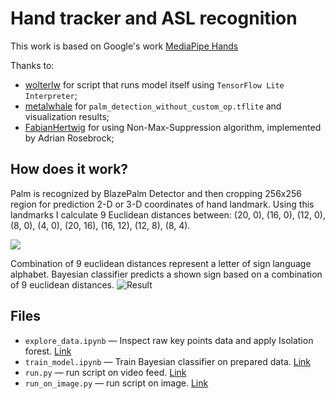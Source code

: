 # Hand tracker and ASL recognition

This work is based on Google's work [MediaPipe Hands](https://google.github.io/mediapipe/solutions/hands)

Thanks to:
 - [wolterlw](https://github.com/wolterlw/hand_tracking) for script that runs model itself using `TensorFlow Lite Interpreter`;
 - [metalwhale](https://github.com/metalwhale/hand_tracking) for `palm_detection_without_custom_op.tflite` and visualization results;
 - [FabianHertwig](https://github.com/FabianHertwig/hand_tracking) for using Non-Max-Suppression algorithm, implemented by Adrian Rosebrock;
 
## How does it work?
Palm is recognized by BlazePalm Detector and then cropping 256x256 region for prediction 2-D or 3-D coordinates of hand landmark. Using this landmarks I calculate 9 Euclidean distances between:
(20, 0), (16, 0), (12, 0), (8, 0), (4, 0), (20, 16), (16, 12), (12, 8), (8, 4).

![](https://github.com/aqua1907/hand_landmark/blob/master/images/photo_2020-04-28_15-19-47.jpg)

Combination of 9 euclidean distances represent a letter of sign language alphabet. Bayesian classifier predicts a shown sign based on a combination of 9 euclidean distances.
![Result](https://github.com/aqua1907/hand_landmark/blob/master/images/hand_landmark_flex.gif?raw=True "Result")

## Files
- `explore_data.ipynb` — Inspect raw key points data and apply Isolation forest. [Link](explore_data.ipynb)
- `train_model.ipynb` — Train Bayesian classifier on prepared data. [Link](run_ipynb.ipynb)
- `run.py` — run script on video feed. [Link](run.py)
- `run_on_image.py` — run script on image. [Link](run_on_image.py)
